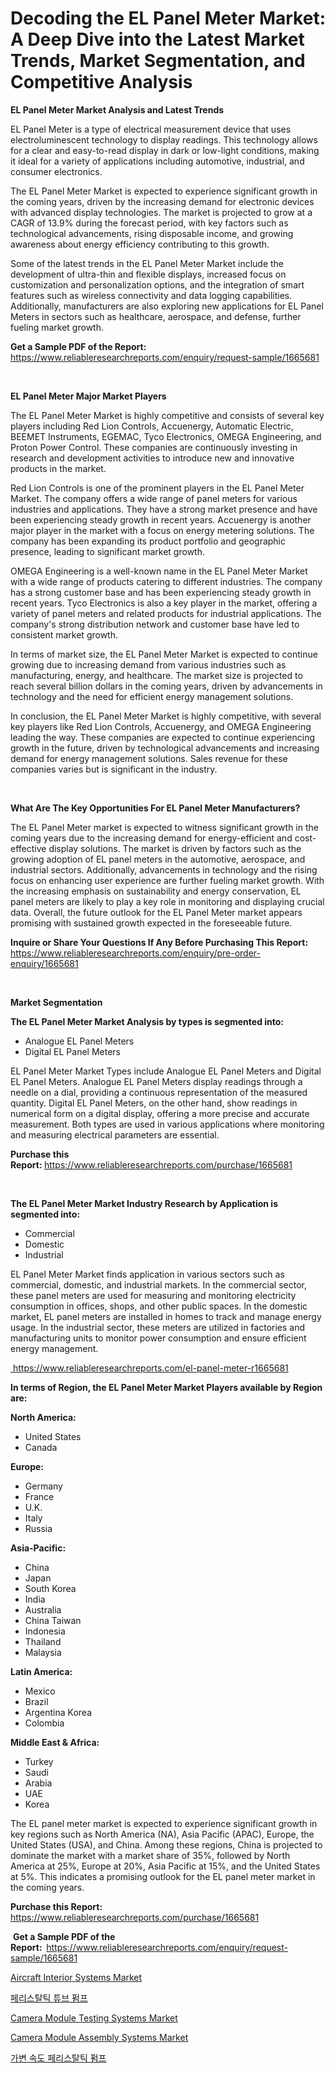 <p><h1>Decoding the EL Panel Meter Market: A Deep Dive into the Latest Market Trends, Market Segmentation, and Competitive Analysis</h1></p><p><strong>EL Panel Meter Market Analysis and Latest Trends</strong></p>
<p><p>EL Panel Meter is a type of electrical measurement device that uses electroluminescent technology to display readings. This technology allows for a clear and easy-to-read display in dark or low-light conditions, making it ideal for a variety of applications including automotive, industrial, and consumer electronics.</p><p>The EL Panel Meter Market is expected to experience significant growth in the coming years, driven by the increasing demand for electronic devices with advanced display technologies. The market is projected to grow at a CAGR of 13.9% during the forecast period, with key factors such as technological advancements, rising disposable income, and growing awareness about energy efficiency contributing to this growth.</p><p>Some of the latest trends in the EL Panel Meter Market include the development of ultra-thin and flexible displays, increased focus on customization and personalization options, and the integration of smart features such as wireless connectivity and data logging capabilities. Additionally, manufacturers are also exploring new applications for EL Panel Meters in sectors such as healthcare, aerospace, and defense, further fueling market growth.</p></p>
<p><strong>Get a Sample PDF of the Report:&nbsp;</strong> <a href="https://www.reliableresearchreports.com/enquiry/request-sample/1665681">https://www.reliableresearchreports.com/enquiry/request-sample/1665681</a></p>
<p>&nbsp;</p>
<p><strong>EL Panel Meter Major Market Players</strong></p>
<p><p>The EL Panel Meter Market is highly competitive and consists of several key players including Red Lion Controls, Accuenergy, Automatic Electric, BEEMET Instruments, EGEMAC, Tyco Electronics, OMEGA Engineering, and Proton Power Control. These companies are continuously investing in research and development activities to introduce new and innovative products in the market.</p><p>Red Lion Controls is one of the prominent players in the EL Panel Meter Market. The company offers a wide range of panel meters for various industries and applications. They have a strong market presence and have been experiencing steady growth in recent years. Accuenergy is another major player in the market with a focus on energy metering solutions. The company has been expanding its product portfolio and geographic presence, leading to significant market growth.</p><p>OMEGA Engineering is a well-known name in the EL Panel Meter Market with a wide range of products catering to different industries. The company has a strong customer base and has been experiencing steady growth in recent years. Tyco Electronics is also a key player in the market, offering a variety of panel meters and related products for industrial applications. The company's strong distribution network and customer base have led to consistent market growth.</p><p>In terms of market size, the EL Panel Meter Market is expected to continue growing due to increasing demand from various industries such as manufacturing, energy, and healthcare. The market size is projected to reach several billion dollars in the coming years, driven by advancements in technology and the need for efficient energy management solutions.</p><p>In conclusion, the EL Panel Meter Market is highly competitive, with several key players like Red Lion Controls, Accuenergy, and OMEGA Engineering leading the way. These companies are expected to continue experiencing growth in the future, driven by technological advancements and increasing demand for energy management solutions. Sales revenue for these companies varies but is significant in the industry.</p></p>
<p>&nbsp;</p>
<p><strong>What Are The Key Opportunities For EL Panel Meter Manufacturers?</strong></p>
<p><p>The EL Panel Meter market is expected to witness significant growth in the coming years due to the increasing demand for energy-efficient and cost-effective display solutions. The market is driven by factors such as the growing adoption of EL panel meters in the automotive, aerospace, and industrial sectors. Additionally, advancements in technology and the rising focus on enhancing user experience are further fueling market growth. With the increasing emphasis on sustainability and energy conservation, EL panel meters are likely to play a key role in monitoring and displaying crucial data. Overall, the future outlook for the EL Panel Meter market appears promising with sustained growth expected in the foreseeable future.</p></p>
<p><strong>Inquire or Share Your Questions If Any Before Purchasing This Report:</strong> <a href="https://www.reliableresearchreports.com/enquiry/pre-order-enquiry/1665681">https://www.reliableresearchreports.com/enquiry/pre-order-enquiry/1665681</a></p>
<p>&nbsp;</p>
<p><strong>Market Segmentation</strong></p>
<p><strong>The EL Panel Meter Market Analysis by types is segmented into:</strong></p>
<p><ul><li>Analogue EL Panel Meters</li><li>Digital EL Panel Meters</li></ul></p>
<p><p>EL Panel Meter Market Types include Analogue EL Panel Meters and Digital EL Panel Meters. Analogue EL Panel Meters display readings through a needle on a dial, providing a continuous representation of the measured quantity. Digital EL Panel Meters, on the other hand, show readings in numerical form on a digital display, offering a more precise and accurate measurement. Both types are used in various applications where monitoring and measuring electrical parameters are essential.</p></p>
<p><strong>Purchase this Report:&nbsp;</strong><a href="https://www.reliableresearchreports.com/purchase/1665681">https://www.reliableresearchreports.com/purchase/1665681</a></p>
<p>&nbsp;</p>
<p><strong>The EL Panel Meter Market Industry Research by Application is segmented into:</strong></p>
<p><ul><li>Commercial</li><li>Domestic</li><li>Industrial</li></ul></p>
<p><p>EL Panel Meter Market finds application in various sectors such as commercial, domestic, and industrial markets. In the commercial sector, these panel meters are used for measuring and monitoring electricity consumption in offices, shops, and other public spaces. In the domestic market, EL panel meters are installed in homes to track and manage energy usage. In the industrial sector, these meters are utilized in factories and manufacturing units to monitor power consumption and ensure efficient energy management.</p></p>
<p><a href="https://www.reliableresearchreports.com/el-panel-meter-r1665681">&nbsp;https://www.reliableresearchreports.com/el-panel-meter-r1665681</a></p>
<p><strong>In terms of Region, the EL Panel Meter Market Players available by Region are:</strong></p>
<p>
    <p> <strong> North America: </strong>
        <ul>
            <li>United States</li>
            <li>Canada</li>
        </ul>
        </p> 
    <p> <strong> Europe: </strong>
        <ul>
            <li>Germany</li>
            <li>France</li>
            <li>U.K.</li>
            <li>Italy</li>
            <li>Russia</li>
        </ul>
        </p> 
    <p> <strong> Asia-Pacific: </strong>
        <ul>
            <li>China</li>
            <li>Japan</li>
            <li>South Korea</li>
            <li>India</li>
            <li>Australia</li>
            <li>China Taiwan</li>
            <li>Indonesia</li>
            <li>Thailand</li>
            <li>Malaysia</li>
        </ul>
        </p> 
    <p> <strong> Latin America: </strong>
        <ul>
            <li>Mexico</li>
            <li>Brazil</li>
            <li>Argentina Korea</li>
            <li>Colombia</li>
        </ul>
        </p> 
    <p> <strong> Middle East & Africa: </strong>
        <ul>
            <li>Turkey</li>
            <li>Saudi</li>
            <li>Arabia</li>
            <li>UAE</li>
            <li>Korea</li>
        </ul>
    </p>
    </p>
<p><p>The EL panel meter market is expected to experience significant growth in key regions such as North America (NA), Asia Pacific (APAC), Europe, the United States (USA), and China. Among these regions, China is projected to dominate the market with a market share of 35%, followed by North America at 25%, Europe at 20%, Asia Pacific at 15%, and the United States at 5%. This indicates a promising outlook for the EL panel meter market in the coming years.</p></p>
<p><strong>Purchase this Report: </strong><a href="https://www.reliableresearchreports.com/purchase/1665681">https://www.reliableresearchreports.com/purchase/1665681</a></p>
<p>&nbsp;<strong>Get a Sample PDF of the Report:&nbsp;&nbsp;</strong><a href="https://www.reliableresearchreports.com/enquiry/request-sample/1665681">https://www.reliableresearchreports.com/enquiry/request-sample/1665681</a></p>
<p><strong></strong></p>
<p><p><a href="https://www.linkedin.com/pulse/aircraft-interior-systems-market-competitive-analysis-nhwec?trackingId=utxTE8sCg%2FtJMhHgAikG%2BA%3D%3D">Aircraft Interior Systems Market</a></p><p><a href="https://github.com/jntpkh496620/Market-Research-Report-List-1/blob/main/903435036760.md">페리스탈틱 튜브 펌프</a></p><p><a href="https://github.com/gulaimolin/Market-Research-Report-List-4/blob/main/camera-module-testing-systems-market.md">Camera Module Testing Systems Market</a></p><p><a href="https://github.com/RoccoManning/Market-Research-Report-List-4/blob/main/camera-module-assembly-systems-market.md">Camera Module Assembly Systems Market</a></p><p><a href="https://github.com/durgin521/Market-Research-Report-List-1/blob/main/463599136759.md">가변 속도 페리스탈틱 펌프</a></p></p>